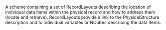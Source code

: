 A scheme containing a set of RecordLayouts describing the location of individual data items within the physical record and how to address them (locate and retrieve). RecordLayouts provide a link to the PhysicalStructure description and to individual variables or NCubes describing the data items.
